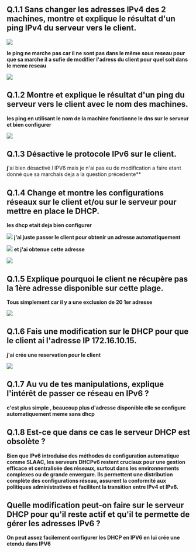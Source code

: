 ## Q.1.1 Sans changer les adresses IPv4 des 2 machines, montre et explique le résultat d'un ping IPv4 du serveur vers le client.
![](https://github.com/joris511000/checkpoint2/blob/main/Capture%20d'%C3%A9cran%202024-07-19%20090943.png?raw=true)

**le ping ne marche pas car il ne sont pas dans le même sous reseau  pour que sa marche il a sufie de modifier l'adress du client pour quel soit dans le meme reseau** 

![](https://github.com/joris511000/checkpoint2/blob/main/Capture%20d'%C3%A9cran%202024-07-19%20091252.png?raw=true)

## Q.1.2 Montre et explique le résultat d'un ping du serveur vers le client avec le nom des machines.
**les ping en utilisant le nom de la machine fonctionne le dns sur le serveur et bien configurer** 

![](https://github.com/joris511000/checkpoint2/blob/main/Capture%20d'%C3%A9cran%202024-07-19%20091523.png?raw=true)
## Q.1.3 Désactive le protocole IPv6 sur le client.
**j**'ai bien désactivé l IPV6 mais je n'ai pas eu de modification a faire etant donné que sa marchais deja a la question précedente**

## Q.1.4 Change et montre les configurations réseaux sur le client et/ou sur le serveur pour mettre en place le DHCP.
**les dhcp etait deja bien configurer** 

![](https://github.com/joris511000/checkpoint2/blob/main/Capture%20d'%C3%A9cran%202024-07-19%20092405.png?raw=true)
**j'ai juste passer le client pour obtenir un adresse automatiquement** 

![](https://github.com/joris511000/checkpoint2/blob/main/Capture%20d'%C3%A9cran%202024-07-19%20092516.png?raw=true)
**et j'ai obtenue cette adresse** 

![](https://github.com/joris511000/checkpoint2/blob/main/Capture%20d'%C3%A9cran%202024-07-19%20092608.png?raw=true)
## Q.1.5 Explique pourquoi le client ne récupère pas la 1ère adresse disponible sur cette plage.
**Tous simplement car il y a une exclusion de 20 1er adresse** 

![](https://github.com/joris511000/checkpoint2/blob/main/Capture%20d'%C3%A9cran%202024-07-19%20093019.png?raw=true)

## Q.1.6 Fais une modification sur le DHCP pour que le client ai l'adresse IP 172.16.10.15.
**j'ai crée une reservation pour le client** 

![](https://github.com/joris511000/checkpoint2/blob/main/Capture%20d'%C3%A9cran%202024-07-19%20093803.png?raw=true)
## Q.1.7 Au vu de tes manipulations, explique l'intérêt de passer ce réseau en IPv6 ?
**c'est plus simple , beaucoup plus d'adresse disponible elle se configure automatiquement meme sans dhcp**

## Q.1.8 Est-ce que dans ce cas le serveur DHCP est obsolète ?
**Bien que IPv6 introduise des méthodes de configuration automatique comme SLAAC, les serveurs DHCPv6 restent cruciaux pour une gestion efficace et centralisée des réseaux, surtout dans les environnements complexes ou de grande envergure. Ils permettent une distribution complète des configurations réseau, assurent la conformité aux politiques administratives et facilitent la transition entre IPv4 et IPv6.**

## Quelle modification peut-on faire sur le serveur DHCP pour qu'il reste actif et qu'il te permette de gérer les adresses IPv6 ?
 **On peut assez facilement configurer les DHCP en IPV6 en lui crée une etendu dans IPV6**